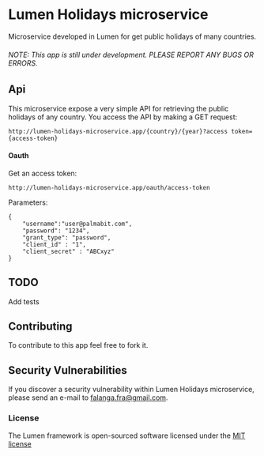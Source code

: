 # Lumen Holidays microservice

Microservice developed in Lumen for get public holidays of many countries.
###### NOTE: This app is still under development. PLEASE REPORT ANY BUGS OR ERRORS.

## Api

This microservice expose a very simple API for retrieving the public holidays of any country. You access the API by making a GET request:

```
http://lumen-holidays-microservice.app/{country}/{year}?access token={access-token}
```

#### Oauth

Get an access token:

```
http://lumen-holidays-microservice.app/oauth/access-token
```

Parameters:

```
{
    "username":"user@palmabit.com",
    "password": "1234",
    "grant_type": "password",
    "client_id" : "1",
    "client_secret" : "ABCxyz"
}
```

## TODO

Add tests

## Contributing

To contribute to this app feel free to fork it.

## Security Vulnerabilities

If you discover a security vulnerability within Lumen Holidays microservice, please send an e-mail to falanga.fra@gmail.com.

### License

The Lumen framework is open-sourced software licensed under the [MIT license](http://opensource.org/licenses/MIT)
